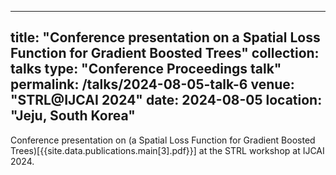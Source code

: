 
---
title: "Conference presentation on a Spatial Loss Function for Gradient Boosted Trees"
collection: talks
type: "Conference Proceedings talk"
permalink: /talks/2024-08-05-talk-6
venue: "STRL@IJCAI 2024"
date: 2024-08-05
location: "Jeju, South Korea"
---

Conference presentation on (a Spatial Loss Function for Gradient Boosted Trees)[{{site.data.publications.main[3].pdf}}] at the STRL workshop at IJCAI 2024.



